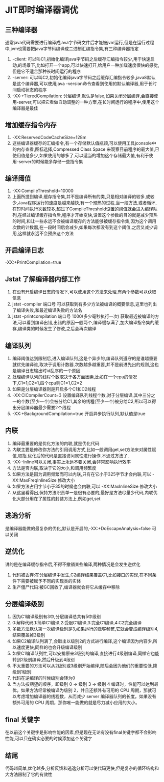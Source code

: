 # JIT即时编译器调优
## 三种编译器
通常java代码需要进行编译成java字节码文件后才能被jvm运行,但是在运行过程中,jvm也需要把java字节码编译成二进制汇编指令集,有三种编译器指定
1. -client:
    可以叫C1,初始化编译java字节码之后缓存汇编指令较少,用于快速启动,的场景下,比如打开一个app,可以快速打开,给用户一种加载速度很快的感觉,但是它不适合那种长时间运行的程序
2. -server:
   可以叫C2,初始化编译java字节码之后缓存汇编指令较多,java8默认是这个编译器,可以使用java -version命令查看到使用的默认编译器,用于长时间启动状态的程序
1. -XX:+TieredCompilation:
    分层编译,默认是false,如果关闭分层编译,会直接使用-server,可以把它看做自动调整的一种方案,在长时间运行的程序中,使用这个编译器是最佳
## 增加缓存指令内存
1. -XX:ReservedCodeCacheSize=128m
2. 这些编译器缓存的汇编指令,有一个存储默认值瓶颈,可以使用工具jconsole中的内存查看,图标选择,Compressed Class Space 来观察目前程序的最大值,已使用值是多少,如果使用的够多了,可以适当的增加这个存储最大值,有利于使用-server的时候能多存储一些指令集
## 编译阈值
1. -XX:CompileThreshold=10000
2. 上面所提到编译,缓存指令集,并不是编译所有的类,只是相对编译的较多,或较少,Java程序运行的速度是越来越快,有一个预热的过程,当一段方法,或者循环,在短时间执行次数较多,超过了CompileThreshold设置的阈值就会进入编译队列,在经过编译缓存指令后,程序才开始变快,设置这个参数的目的就是减少预热的时间,和让一些永远不会被编译缓存的方法能够被缓存指令集,因为这个调用次数的计数器,在一段时间后会减少,如果每次都没有到这个阈值,之后又减少调用,这样就永远不会预热这个方法
## 开启编译日志
-XX:+PrintCompilation=true
## Jstat 了解编译器内部工作
1. 在没有开启编译日志的情况下,可以使用这个方法来处理,有两个参数可以获取信息
2. jstat -compiler 端口号   可以获取到有多少方法被编译的概要信息,这里也列出了编译失败,和最近编译失败的方法名
3. jstat -printcompilation 端口号 1000(多少毫秒执行一次)  获取最近被编译的方法,可以看到编译出错,出错的原因一般两个,编译缓存满了,加大编译指令集的缓存,编译类的时候发生了修改,之后会再次编译
## 编译队列
1. 编译阈值达到限制后,进入编译队列,这是个异步的,编译队列遵守的是谁越重要就优先编译谁,取决于调用计数器,次数越多越重要,并不是前进先出的规则,这也是编译日志输出时id乱序的一个原因
2. 处理编译队列的线程个数取决于各方面因素,比如在一个cpu的情况下,C1=1,C2=1,四个cpu则C1=1,C2=2
3. 如果是分层编译器则是开启多个C1和C2线程
4. -XX:CICompilerCount=3 设置编译队列线程个数,对于分层编译,其中三分之一的个数(至少一个)会被分给C1,其余的线程(至少一个)被分给C2,所以可以得出分层编译器最少需要2个线程
5. -XX:+BackgroundCompilation=true 开启异步执行队列,默认值是true

## 内联
1. 编译最重要的是优化方法的内联,就是优化代码
2. 内联主要是修改你方法的引用调用方式,比如一般调用get,set方法来对属性赋值,取指,优化后的代码是直接访问属性进行操作,不通过方法了,
3. -XX:-Inline可以关闭,事实上永远不要关闭,会非常影响执行效率
4. 方法是否内联,取决于它的大小,和调用频繁度
5. 如果方法是因为调用频繁而可以内联,只有在它小于325字节才会内联,可以 -XX:MaxFreqInlineSize 修改大小
6. 如果方法占用字节小于35的时候也会内联,可以 -XX:MaxInlineSize 修改大小
7. 从这里看得出,保持方法职责单一是很有必要的,最好是方法尽量少代码,内联优化大部分用在了属性的封装方法上,例如get,set
## 逃逸分析
是编译器能做的最复杂的优化,默认是开启的,-XX:+DoEscapeAnalysis=false 可以关闭
## 逆优化
讲的是在编译缓存指令后,不得不撤销某些编译,两种情况是会发生逆优化
1. 代码被丢弃:在分层编译中发生,C2编译结果覆盖C1,比如接口的实现,在不同条件下需要被赋予不同的实现类的实体
2. 生产僵尸代码:被GC回收了,编译器就会将它从缓存中移除
## 分层编译级别
1. 因为C1编译级别有3中,分层编译总共有5中级别
2. 0:解释代码,1:简单C1编译,2:受限C1编译,3:完全C1编译,4:C2完全编译
3. 多数方法默认第一次编译级别是3,如果运行的做够频繁,它就会变成编译级别4,结果覆盖掉3级别
4. 如果C2编译队列满了,会取出以级别2的方式进行编译,这个编译因为内容少,所以速度更快,同样的也会升级编译级别
5. 如果C1编译队列忙,可以安排原来3级别的编译,直接进行4级别编译,同样它也能转到2级别编译,然后升级到4级别
6. 不太重要的方法可以从2级别或3级别开始编译,随后会因为他们的重要性低,降级到1级别
7. 代码在逆编译的时候级别会转为0
8. 当方法按期望的顺序，即级别 0 → 级别 3 → 级别 4 编译时，性能可以达到最优。如果方法经常被编译为级别 2，并且还额外有可用的 CPU 周期，那就可以考虑增加编译器的线程数，从而减少 server 编译器队列的长度。如果没有额外可用的 CPU 周期，那你唯一能做的就是尽力减小应用的大小。
## final 关键字
在以前这个关键字是影响性能的因素,但是现在无论有没有final关键字都不会影响性能,可以只在确实必要的时候添加这个关键字
## 结尾
代码越简单,优化越多,分析反馈和逃逸分析可以使代码更快,但是复杂的循环结构和大方法限制了它的有效性